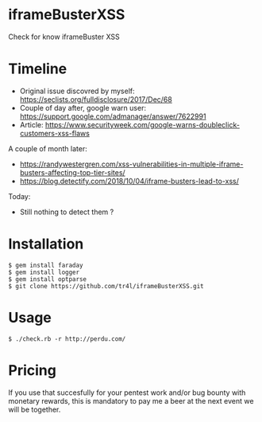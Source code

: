 # iframeBusterXSS
Check for know iframeBuster XSS

# Timeline
- Original issue discovred by myself: https://seclists.org/fulldisclosure/2017/Dec/68
- Couple of day after, google warn user: https://support.google.com/admanager/answer/7622991
- Article: https://www.securityweek.com/google-warns-doubleclick-customers-xss-flaws

A couple of month later: 
- https://randywestergren.com/xss-vulnerabilities-in-multiple-iframe-busters-affecting-top-tier-sites/
- https://blog.detectify.com/2018/10/04/iframe-busters-lead-to-xss/

Today:
- Still nothing to detect them ?
# Installation
    $ gem install faraday
    $ gem install logger
    $ gem install optparse
    $ git clone https://github.com/tr4l/iframeBusterXSS.git
    
# Usage
    $ ./check.rb -r http://perdu.com/

# Pricing
If you use that succesfully for your pentest work and/or bug bounty with monetary rewards, this is mandatory to pay me a beer at the next event we will be together.
 
